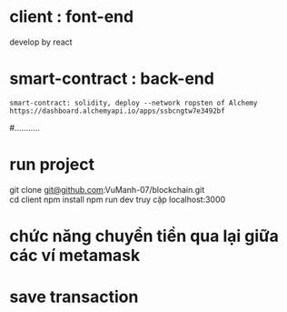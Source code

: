 
# client : font-end 
   develop by react 
# smart-contract : back-end 
    smart-contract: solidity, deploy --network ropsten of Alchemy https://dashboard.alchemyapi.io/apps/ssbcngtw7e3492bf
#...........
# run project
 git clone git@github.com:VuManh-07/blockchain.git <br/>
 cd client
 npm install
 npm run dev
 truy cập localhost:3000

# chức năng chuyển tiền qua lại giữa các ví metamask 
# save transaction


